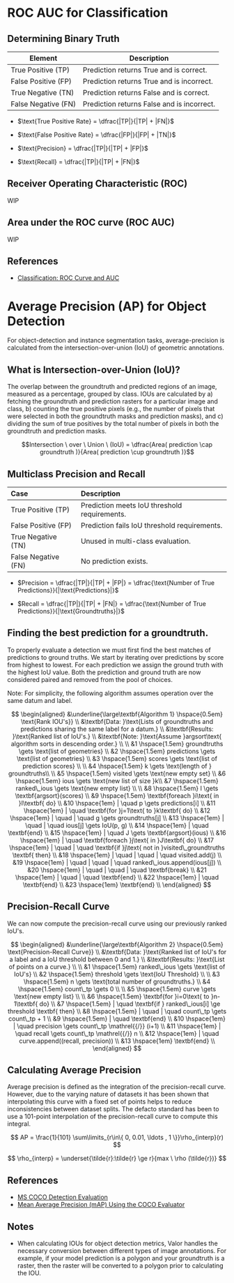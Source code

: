 # ROC AUC for Classification

## Determining Binary Truth

| Element | Description |
| ------- | ------------ |
| True Positive (TP) | Prediction returns True and is correct. |
| False Positive (FP) | Prediction returns True and is incorrect. |
| True Negative (TN) | Prediction returns False and is correct. |
| False Negative (FN) | Prediction returns False and is incorrect. |

- $\text{True Positive Rate} = \dfrac{|TP|}{|TP| + |FN|}$

- $\text{False Positive Rate} = \dfrac{|FP|}{|FP| + |TN|}$

- $\text{Precision} = \dfrac{|TP|}{|TP| + |FP|}$

- $\text{Recall} = \dfrac{|TP|}{|TP| + |FN|}$

## Receiver Operating Characteristic (ROC)

WIP

## Area under the ROC curve (ROC AUC)

WIP

## References
- [Classification: ROC Curve and AUC](https://developers.google.com/machine-learning/crash-course/classification/roc-and-auc)


# Average Precision (AP) for Object Detection

For object-detection and instance segmentation tasks, average-precision is calculated from the intersection-over-union (IoU) of geometric annotations.

## What is Intersection-over-Union (IoU)?

The overlap between the groundtruth and predicted regions of an image, measured as a percentage, grouped by class. IOUs are calculated by a) fetching the groundtruth and prediction rasters for a particular image and class, b) counting the true positive pixels (e.g., the number of pixels that were selected in both the groundtruth masks and prediction masks), and c) dividing the sum of true positives by the total number of pixels in both the groundtruth and prediction masks.

$$Intersection \ over \ Union \ (IoU) = \dfrac{Area( prediction \cap groundtruth )}{Area( prediction \cup groundtruth )}$$

## Multiclass Precision and Recall

| Case | Description |
| :- | :- |
| True Positive (TP) | Prediction meets IoU threshold requirements. |
| False Positive (FP) | Prediction fails IoU threshold requirements. |
| True Negative (TN) | Unused in multi-class evaluation.
| False Negative (FN) | No prediction exists. |

- $Precision = \dfrac{|TP|}{|TP| + |FP|} = \dfrac{\text{Number of True Predictions}}{|\text{Predictions}|}$

- $Recall = \dfrac{|TP|}{|TP| + |FN|} = \dfrac{\text{Number of True Predictions}}{|\text{Groundtruths}|}$

## Finding the best prediction for a groundtruth.

To properly evaluate a detection we must first find the best matches of predictions to ground truths. We start by iterating over predictions by score from highest to lowest. For each prediction we assign the ground truth with the highest IoU value. Both the prediction and ground truth are now considered paired and removed from the pool of choices.

Note: For simplicity, the following algorithm assumes operation over the same datum and label.

$$
\begin{aligned}
&\underline{\large\textbf{Algorithm 1} \hspace{0.5em} \text{Rank IOU's}} \\
&\textbf{Data: }\text{Lists of groundtruths and predictions sharing the same label for a datum.} \\
&\textbf{Results: }\text{Ranked list of IoU's.} \\
&\textbf{Note: }\text{Assume }argsort\text{ algorithm sorts in descending order.} \\
\\
&1 \hspace{1.5em} groundtruths \gets \text{list of geometries} \\
&2 \hspace{1.5em} predictions \gets \text{list of geometries} \\
&3 \hspace{1.5em} scores \gets \text{list of prediction scores} \\
\\
&4 \hspace{1.5em} k \gets \text{length of } groundtruths\\
\\
&5 \hspace{1.5em} visited \gets \text{new empty set} \\
&6 \hspace{1.5em} ious \gets \text{new list of size }k\\
&7 \hspace{1.5em} ranked\_ious \gets \text{new empty list} \\
\\
&8 \hspace{1.5em} I \gets \textbf{argsort}(scores) \\
&9 \hspace{1.5em} \textbf{foreach }i\text{ in }I\textbf{ do} \\
&10 \hspace{1em} | \quad p \gets predictions[i] \\
&11 \hspace{1em} | \quad \textbf{for }j=1\text{ to }k\textbf{ do} \\
&12 \hspace{1em} | \quad | \quad g \gets groundtruths[j] \\
&13 \hspace{1em} | \quad | \quad ious[j] \gets IoU(p, g) \\
&14 \hspace{1em} | \quad \textbf{end} \\
&15 \hspace{1em} | \quad J \gets \textbf{argsort}(ious) \\
&16 \hspace{1em} | \quad \textbf{foreach }j\text{ in }J\textbf{ do} \\
&17 \hspace{1em} | \quad | \quad \textbf{if }j\text{ not in }visited\_groundtruths \textbf{ then} \\
&18 \hspace{1em} | \quad | \quad | \quad visited.add(j) \\
&19 \hspace{1em} | \quad | \quad | \quad ranked\_ious.append(ious[j]) \\
&20 \hspace{1em} | \quad | \quad | \quad \textbf{break} \\
&21 \hspace{1em} | \quad | \quad \textbf{end} \\
&22 \hspace{1em} | \quad \textbf{end} \\
&23 \hspace{1em} \textbf{end} \\
\end{aligned}
$$

## Precision-Recall Curve

We can now compute the precision-recall curve using our previously ranked IoU's.

$$
\begin{aligned}
&\underline{\large\textbf{Algorithm 2} \hspace{0.5em} \text{Precision-Recall Curve}} \\
&\textbf{Data: }\text{Ranked list of IoU's for a label and a IoU threshold between 0 and 1.} \\
&\textbf{Results: }\text{List of points on a curve.} \\
\\
&1 \hspace{1.5em} ranked\_ious \gets \text{list of IoU's} \\
&2 \hspace{1.5em} threshold \gets \text{IoU Threshold} \\
\\
&3 \hspace{1.5em} n \gets \text{total number of groundtruths.} \\
&4 \hspace{1.5em} count\_tp \gets 0 \\
\\
&5 \hspace{1.5em} curve \gets \text{new empty list} \\
\\
&6 \hspace{1.5em} \textbf{for }i=0\text{ to }n-1\textbf{ do} \\
&7 \hspace{1.5em} | \quad \textbf{if } ranked\_ious[i] \ge threshold \textbf{ then} \\
&8 \hspace{1.5em} | \quad | \quad count\_tp \gets count\_tp + 1 \\
&9 \hspace{1.5em} | \quad \textbf{end} \\
&10 \hspace{1em} | \quad precision \gets count\_tp \mathrel{{/}} (i+1) \\
&11 \hspace{1em} | \quad recall \gets count\_tp \mathrel{{/}} n \\
&12 \hspace{1em} | \quad curve.append((recall, precision)) \\
&13 \hspace{1em} \textbf{end} \\
\end{aligned}
$$

## Calculating Average Precision

Average precision is defined as the integration of the precision-recall curve. However, due to the varying nature of datasets it has been shown that interpolating this curve with a fixed set of points helps to reduce inconsistencies between dataset splits. The defacto standard has been to use a 101-point interpolation of the precision-recall curve to compute this integral.

$$
AP = \frac{1}{101} \sum\limits_{r\in\{ 0, 0.01, \ldots , 1 \}}\rho_{interp}(r)
$$

$$
\rho_{interp} = \underset{\tilde{r}:\tilde{r} \ge r}{max \ \rho (\tilde{r})}
$$

## References
- [MS COCO Detection Evaluation](https://cocodataset.org/#detection-eval)
- [Mean Average Precision (mAP) Using the COCO Evaluator](https://pyimagesearch.com/2022/05/02/mean-average-precision-map-using-the-coco-evaluator/)

## Notes
- When calculating IOUs for object detection metrics, Valor handles the necessary conversion between different types of image annotations. For example, if your model prediction is a polygon and your groundtruth is a raster, then the raster will be converted to a polygon prior to calculating the IOU.
